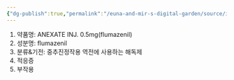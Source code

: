 ```yaml
---
{"dg-publish":true,"permalink":"/euna-and-mir-s-digital-garden/source/ifz-fulmazenil/","tags":["study_note","source","template"]}
---
```


1. 약품명: ANEXATE INJ. 0.5mg(flumazenil)
2. 성분명: flumazenil
3. 분류&기전: 중추진정작용 역전에 사용하는 해독제 
4. 적응증
5. 부작용